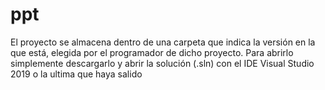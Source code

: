# ppt

El proyecto se almacena dentro de una carpeta que indica la versión en la que está, 
elegida por el programador de dicho proyecto. Para abrirlo simplemente descargarlo y 
abrir la solución (.sln) con el IDE Visual Studio 2019 o la ultima que haya salido
